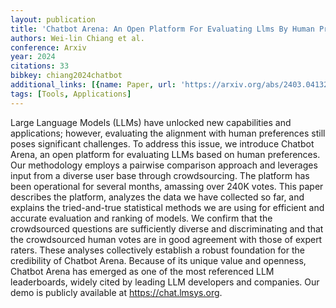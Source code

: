 ```yaml
---
layout: publication
title: 'Chatbot Arena: An Open Platform For Evaluating Llms By Human Preference'
authors: Wei-lin Chiang et al.
conference: Arxiv
year: 2024
citations: 33
bibkey: chiang2024chatbot
additional_links: [{name: Paper, url: 'https://arxiv.org/abs/2403.04132'}]
tags: [Tools, Applications]
---
```

Large Language Models (LLMs) have unlocked new capabilities and applications;
however, evaluating the alignment with human preferences still poses
significant challenges. To address this issue, we introduce Chatbot Arena, an
open platform for evaluating LLMs based on human preferences. Our methodology
employs a pairwise comparison approach and leverages input from a diverse user
base through crowdsourcing. The platform has been operational for several
months, amassing over 240K votes. This paper describes the platform, analyzes
the data we have collected so far, and explains the tried-and-true statistical
methods we are using for efficient and accurate evaluation and ranking of
models. We confirm that the crowdsourced questions are sufficiently diverse and
discriminating and that the crowdsourced human votes are in good agreement with
those of expert raters. These analyses collectively establish a robust
foundation for the credibility of Chatbot Arena. Because of its unique value
and openness, Chatbot Arena has emerged as one of the most referenced LLM
leaderboards, widely cited by leading LLM developers and companies. Our demo is
publicly available at https://chat.lmsys.org.